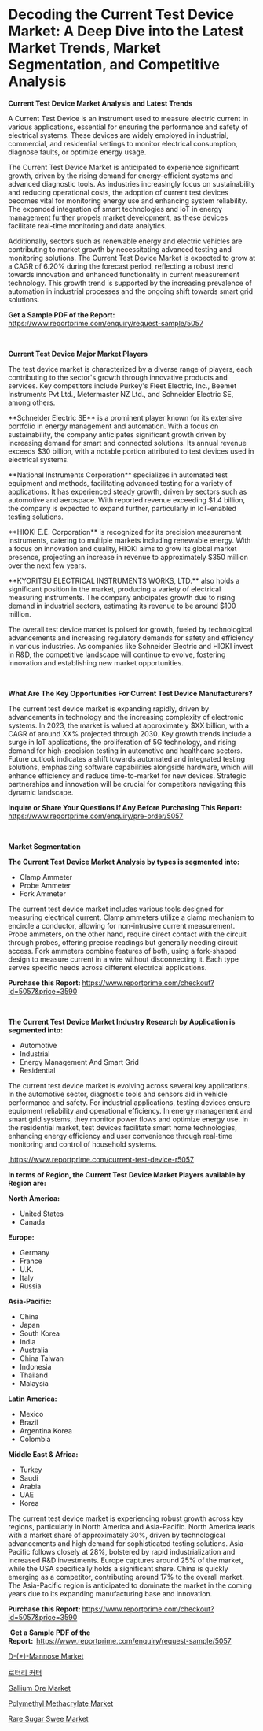 <p><h1>Decoding the Current Test Device Market: A Deep Dive into the Latest Market Trends, Market Segmentation, and Competitive Analysis</h1></p><p><strong>Current Test Device Market Analysis and Latest Trends</strong></p>
<p><p>A Current Test Device is an instrument used to measure electric current in various applications, essential for ensuring the performance and safety of electrical systems. These devices are widely employed in industrial, commercial, and residential settings to monitor electrical consumption, diagnose faults, or optimize energy usage.</p><p>The Current Test Device Market is anticipated to experience significant growth, driven by the rising demand for energy-efficient systems and advanced diagnostic tools. As industries increasingly focus on sustainability and reducing operational costs, the adoption of current test devices becomes vital for monitoring energy use and enhancing system reliability. The expanded integration of smart technologies and IoT in energy management further propels market development, as these devices facilitate real-time monitoring and data analytics.</p><p>Additionally, sectors such as renewable energy and electric vehicles are contributing to market growth by necessitating advanced testing and monitoring solutions. The Current Test Device Market is expected to grow at a CAGR of 6.20% during the forecast period, reflecting a robust trend towards innovation and enhanced functionality in current measurement technology. This growth trend is supported by the increasing prevalence of automation in industrial processes and the ongoing shift towards smart grid solutions.</p></p>
<p><strong>Get a Sample PDF of the Report:&nbsp;</strong> <a href="https://www.reportprime.com/enquiry/request-sample/5057">https://www.reportprime.com/enquiry/request-sample/5057</a></p>
<p>&nbsp;</p>
<p><strong>Current Test Device Major Market Players</strong></p>
<p><p>The test device market is characterized by a diverse range of players, each contributing to the sector's growth through innovative products and services. Key competitors include Purkey's Fleet Electric, Inc., Beemet Instruments Pvt Ltd., Metermaster NZ Ltd., and Schneider Electric SE, among others.</p><p>**Schneider Electric SE** is a prominent player known for its extensive portfolio in energy management and automation. With a focus on sustainability, the company anticipates significant growth driven by increasing demand for smart and connected solutions. Its annual revenue exceeds $30 billion, with a notable portion attributed to test devices used in electrical systems.</p><p>**National Instruments Corporation** specializes in automated test equipment and methods, facilitating advanced testing for a variety of applications. It has experienced steady growth, driven by sectors such as automotive and aerospace. With reported revenue exceeding $1.4 billion, the company is expected to expand further, particularly in IoT-enabled testing solutions.</p><p>**HIOKI E.E. Corporation** is recognized for its precision measurement instruments, catering to multiple markets including renewable energy. With a focus on innovation and quality, HIOKI aims to grow its global market presence, projecting an increase in revenue to approximately $350 million over the next few years.</p><p>**KYORITSU ELECTRICAL INSTRUMENTS WORKS, LTD.** also holds a significant position in the market, producing a variety of electrical measuring instruments. The company anticipates growth due to rising demand in industrial sectors, estimating its revenue to be around $100 million.</p><p>The overall test device market is poised for growth, fueled by technological advancements and increasing regulatory demands for safety and efficiency in various industries. As companies like Schneider Electric and HIOKI invest in R&D, the competitive landscape will continue to evolve, fostering innovation and establishing new market opportunities.</p></p>
<p>&nbsp;</p>
<p><strong>What Are The Key Opportunities For Current Test Device Manufacturers?</strong></p>
<p><p>The current test device market is expanding rapidly, driven by advancements in technology and the increasing complexity of electronic systems. In 2023, the market is valued at approximately $XX billion, with a CAGR of around XX% projected through 2030. Key growth trends include a surge in IoT applications, the proliferation of 5G technology, and rising demand for high-precision testing in automotive and healthcare sectors. Future outlook indicates a shift towards automated and integrated testing solutions, emphasizing software capabilities alongside hardware, which will enhance efficiency and reduce time-to-market for new devices. Strategic partnerships and innovation will be crucial for competitors navigating this dynamic landscape.</p></p>
<p><strong>Inquire or Share Your Questions If Any Before Purchasing This Report:</strong> <a href="https://www.reportprime.com/enquiry/pre-order/5057">https://www.reportprime.com/enquiry/pre-order/5057</a></p>
<p>&nbsp;</p>
<p><strong>Market Segmentation</strong></p>
<p><strong>The Current Test Device Market Analysis by types is segmented into:</strong></p>
<p><ul><li>Clamp Ammeter</li><li>Probe Ammeter</li><li>Fork Ammeter</li></ul></p>
<p><p>The current test device market includes various tools designed for measuring electrical current. Clamp ammeters utilize a clamp mechanism to encircle a conductor, allowing for non-intrusive current measurement. Probe ammeters, on the other hand, require direct contact with the circuit through probes, offering precise readings but generally needing circuit access. Fork ammeters combine features of both, using a fork-shaped design to measure current in a wire without disconnecting it. Each type serves specific needs across different electrical applications.</p></p>
<p><strong>Purchase this Report:&nbsp;</strong><a href="https://www.reportprime.com/checkout?id=5057&price=3590">https://www.reportprime.com/checkout?id=5057&price=3590</a></p>
<p>&nbsp;</p>
<p><strong>The Current Test Device Market Industry Research by Application is segmented into:</strong></p>
<p><ul><li>Automotive</li><li>Industrial</li><li>Energy Management And Smart Grid</li><li>Residential</li></ul></p>
<p><p>The current test device market is evolving across several key applications. In the automotive sector, diagnostic tools and sensors aid in vehicle performance and safety. For industrial applications, testing devices ensure equipment reliability and operational efficiency. In energy management and smart grid systems, they monitor power flows and optimize energy use. In the residential market, test devices facilitate smart home technologies, enhancing energy efficiency and user convenience through real-time monitoring and control of household systems.</p></p>
<p><a href="https://www.reportprime.com/current-test-device-r5057">&nbsp;https://www.reportprime.com/current-test-device-r5057</a></p>
<p><strong>In terms of Region, the Current Test Device Market Players available by Region are:</strong></p>
<p>
    <p> <strong> North America: </strong>
        <ul>
            <li>United States</li>
            <li>Canada</li>
        </ul>
        </p> 
    <p> <strong> Europe: </strong>
        <ul>
            <li>Germany</li>
            <li>France</li>
            <li>U.K.</li>
            <li>Italy</li>
            <li>Russia</li>
        </ul>
        </p> 
    <p> <strong> Asia-Pacific: </strong>
        <ul>
            <li>China</li>
            <li>Japan</li>
            <li>South Korea</li>
            <li>India</li>
            <li>Australia</li>
            <li>China Taiwan</li>
            <li>Indonesia</li>
            <li>Thailand</li>
            <li>Malaysia</li>
        </ul>
        </p> 
    <p> <strong> Latin America: </strong>
        <ul>
            <li>Mexico</li>
            <li>Brazil</li>
            <li>Argentina Korea</li>
            <li>Colombia</li>
        </ul>
        </p> 
    <p> <strong> Middle East & Africa: </strong>
        <ul>
            <li>Turkey</li>
            <li>Saudi</li>
            <li>Arabia</li>
            <li>UAE</li>
            <li>Korea</li>
        </ul>
    </p>
    </p>
<p><p>The current test device market is experiencing robust growth across key regions, particularly in North America and Asia-Pacific. North America leads with a market share of approximately 30%, driven by technological advancements and high demand for sophisticated testing solutions. Asia-Pacific follows closely at 28%, bolstered by rapid industrialization and increased R&D investments. Europe captures around 25% of the market, while the USA specifically holds a significant share. China is quickly emerging as a competitor, contributing around 17% to the overall market. The Asia-Pacific region is anticipated to dominate the market in the coming years due to its expanding manufacturing base and innovation.</p></p>
<p><strong>Purchase this Report: </strong><a href="https://www.reportprime.com/checkout?id=5057&price=3590">https://www.reportprime.com/checkout?id=5057&price=3590</a></p>
<p>&nbsp;<strong>Get a Sample PDF of the Report:&nbsp;&nbsp;</strong><a href="https://www.reportprime.com/enquiry/request-sample/5057">https://www.reportprime.com/enquiry/request-sample/5057</a></p>
<p><strong></strong></p>
<p><p><a href="https://issuu.com/reportprime-2/docs/d-mannose-market-size-2030.pptx_33b3f372c88bb5">D-(+)-Mannose Market</a></p><p><a href="https://github.com/sougarounis/Market-Research-Report-List-6/blob/main/55752113998.md">로터리 커터</a></p><p><a href="https://www.linkedin.com/pulse/gallium-ore-market-research-report-exploring-size-revenue-analysis-rnrdc?trackingId=3isLdJc6Q8%2BgkEsFNZz%2B0g%3D%3D">Gallium Ore Market</a></p><p><a href="https://www.linkedin.com/pulse/strategic-insights-global-polymethyl-methacrylate-market-trends-gzamc?trackingId=f2iob1cgRTu44G6XLxcvKQ%3D%3D">Polymethyl Methacrylate Market</a></p><p><a href="https://issuu.com/reportprime-2/docs/rare-sugar-swee-market-size-2030.pp_01ea2bf66431c9">Rare Sugar Swee Market</a></p></p>